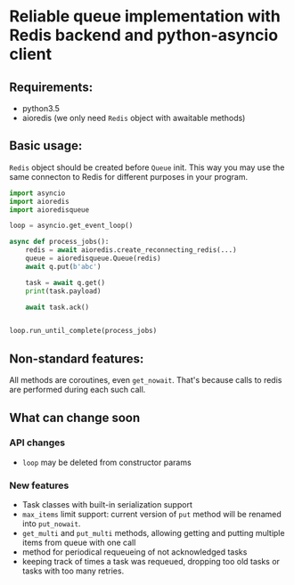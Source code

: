 # Reliable queue implementation with Redis backend and python-asyncio client

## Requirements:

- python3.5
- aioredis (we only need `Redis` object with awaitable methods)

## Basic usage:

`Redis` object should be created before `Queue` init. This way you may use the
same connecton to Redis for different purposes in your program.

```python
import asyncio
import aioredis
import aioredisqueue

loop = asyncio.get_event_loop()

async def process_jobs():
    redis = await aioredis.create_reconnecting_redis(...)
    queue = aioredisqueue.Queue(redis)
    await q.put(b'abc')

    task = await q.get()
    print(task.payload)

    await task.ack()


loop.run_until_complete(process_jobs)
```

## Non-standard features:

All methods are coroutines, even `get_nowait`. That's because calls to redis are
performed during each such call.

## What can change soon

### API changes
- `loop` may be deleted from constructor params

### New features
- Task classes with built-in serialization support
- `max_items` limit support: current version of `put` method will
  be renamed into `put_nowait`.
- `get_multi` and `put_multi` methods, allowing getting and putting multiple
  items from queue with one call
- method for periodical requeueing of not acknowledged tasks
- keeping track of times a task was requeued, dropping too old tasks or tasks
  with too many retries.
